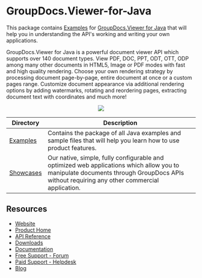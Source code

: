 
# GroupDocs.Viewer-for-Java

This package contains [Examples](https://github.com/groupdocs-viewer/GroupDocs.Viewer-for-Java/tree/master/) for [GroupDocs.Viewer for Java](https://products.groupdocs.com/viewer/java) that will help you in understanding the API's working and writing your own applications.

GroupDocs.Viewer for Java is a powerful document viewer API which supports over 140 document types.
View PDF, DOC, PPT, ODT, OTT, ODP among many other documents in HTML5, Image or PDF modes with fast and high quality rendering.
Choose your own rendering strategy by processing document page-by-page, entire document at once or a custom pages range.
Customize document appearance via additional rendering options by adding watermarks, rotating and reordering pages, extracting document text with coordinates and much more!

<p align="center">
  <a title="Download complete GroupDocs.Viewer for Java source code" href="https://github.com/groupdocs-viewer/GroupDocs.Viewer-for-Java/archive/master.zip"> 
    <img src="https://camo.githubusercontent.com/11839cd752a2d367f3149c7bee1742b68e4a4d37/68747470733a2f2f7261772e6769746875622e636f6d2f4173706f73654578616d706c65732f6a6176612d6578616d706c65732d64617368626f6172642f6d61737465722f696d616765732f646f776e6c6f61645a69702d427574746f6e2d4c617267652e706e67" data-canonical-src="https://raw.github.com/AsposeExamples/java-examples-dashboard/master/images/downloadZip-Button-Large.png" style="max-width:100%;">
  </a>
</p>

Directory | Description
--------- | -----------
[Examples](https://github.com/groupdocs-viewer/GroupDocs.Viewer-for-Java/tree/master/Examples)  | Contains the package of all Java examples and sample files that will help you learn how to use product features. 
[Showcases](https://github.com/groupdocs-viewer/GroupDocs.Viewer-for-Java/tree/master/Showcase)  | Our native, simple, fully configurable and optimized web applications which allow you to manipulate documents through GroupDocs APIs without requiring any other commercial application.

## Resources

- [Website](https://www.groupdocs.com)
- [Product Home](https://products.groupdocs.com/viewer/java)
- [API Reference](https://apireference.groupdocs.com/java/viewer)
- [Downloads](https://repository.groupdocs.com/repo/com/groupdocs/groupdocs-viewer/)
- [Documentation](https://docs.groupdocs.com/display/viewerjava/Home)
- [Free Support - Forum](https://forum.groupdocs.com/c/viewer)
- [Paid Support - Helpdesk](https://helpdesk.groupdocs.com/)
- [Blog](https://blog.groupdocs.com/category/groupdocs-viewer-product-family/)